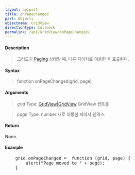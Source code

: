 ```yaml
---
layout: apipost
title: onPageChanged
part: Objects
objectname: GridView
directiontype: Callback
permalink: /api/GridView/onPageChanged/
---
```



#### Description

> 그리드가 [Paging](/api/GridView/) 상태일 때, 다른 페이지로 이동한 후 호출된다.

#### Syntax

> function onPageChanged(grid, page)

#### Arguments

> *grid*
> Type: [GridView|GridView](/api/GridView/)
> GridView 컨트롤

> *page*
> Type: number
> 새로 이동한 페이지 인덱스.

#### Return

None.

#### Example

<pre class="prettyprint">
    grid.onPageChanged =  function (grid, page) {
        alert("Page moved to " + page);
    }
</pre>

